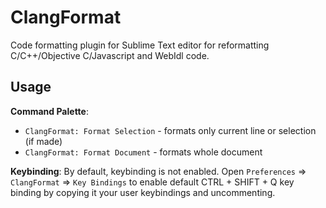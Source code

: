 # ClangFormat

Code formatting plugin for Sublime Text editor for reformatting
C/C++/Objective C/Javascript and WebIdl code.

## Usage

**Command Palette**:
 - `ClangFormat: Format Selection` - formats only current line or selection (if made)
 - `ClangFormat: Format Document` - formats whole document

**Keybinding**:
By default, keybinding is not enabled.
Open `Preferences` => `ClangFormat` => `Key Bindings` to enable default <key>CTRL</key> + <key>SHIFT</key> + <key>Q</key> key binding by copying it your user keybindings and uncommenting.

